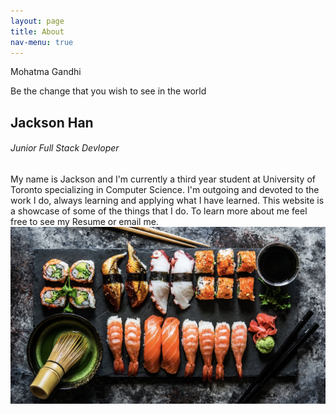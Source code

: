 ```yaml
---
layout: page
title: About
nav-menu: true
---
```


<!-- Main -->
<div id="main" class="alt">

<!-- One -->
<section id="one">
	<div class="inner">

<!-- Content -->
  <section id="about">
    <div class="quote">
      <div class="by">Mohatma Gandhi</div>
      <p>Be the change that you wish to see in the world</p>
    </div>
    <section class="left_side">
      <div class="info">
        <h2>Jackson Han</h2>
        <h6>Junior Full Stack Devloper</h6>
        My name is Jackson and I'm currently a third year student at University of Toronto specializing in Computer Science.
        I'm outgoing and devoted to the work I do, always learning and applying what I have learned. This website is a showcase of some of the things that I do. To learn more about me feel free to see my Resume or email me.
      </div>  
    </section>
    <section class="right_side">
    </section>
    <img class="self_portrait" src="/assets/images/sushi.jpg">
    <div class="box"></div>

  
<!-- <div class="skills_bar">
  <h1>Skill Set</h1>
  <div class="bar intermediate" data-skill="Amazon Web Services"></div>
  <div class="bar front expert" data-skill="Android Development"></div>
  <div class="bar front expert" data-skill="C"></div>
  <div class="bar intermediate" data-skill="CSS"></div>
  <div class="bar back advanced" data-skill="Firebase"></div>
  <div class="bar front expert" data-skill="GitHub"></div>
  <div class="bar back advanced" data-skill="HTML"></div>
  <div class="bar front expert" data-skill="Java"></div>
  <div class="bar intermediate" data-skill="JavaScript"></div>
  <div class="bar back advanced" data-skill="Linux Shell Scripting"></div>
  <div class="bar front expert" data-skill="Python"></div>
</div> -->